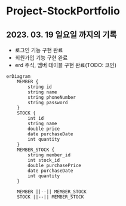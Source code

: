 # Project-StockPortfolio

## 2023. 03. 19 일요일 까지의 기록

- 로그인 기능 구현 완료
- 회원가입 기능 구현 완료
- erd 주식, 멤버 테이블 구현 완료(TODO: 코인)
```mermaid
erDiagram
    MEMBER {
        string id
        string name
        string phoneNumber
        string password
    }
    STOCK {
        int id
        string name
        double price
        date purchaseDate
        int quantity
    }
    MEMBER_STOCK {
        string member_id
        int stock_id
        double purchasePrice
        date purchaseDate
        int quantity
    }

    MEMBER ||--|| MEMBER_STOCK
    STOCK ||--|| MEMBER_STOCK
